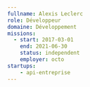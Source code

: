 ```yaml
---
fullname: Alexis Leclerc
role: Développeur
domaine: Développement
missions:
  - start: 2017-03-01
    end: 2021-06-30
    status: independent
    employer: octo
startups:
    - api-entreprise
---
```

